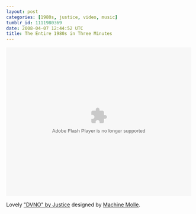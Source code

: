 ```yaml
---
layout: post
categories: [1980s, justice, video, music]
tumblr_id: 1111980369  
date: 2008-04-07 12:44:52 UTC
title: The Entire 1980s in Three Minutes
---
```


<embed src="http://lads.myspace.com/videos/vplayer.swf" flashvars="m=29486720&v=2&type=video" type="application/x-shockwave-flash" width="500" height="402"></embed>

Lovely <a href="http://myspacetv.com/index.cfm?fuseaction=vids.individual&videoid=29486720">"DVNO" by Justice</a> designed by <a href="http://machinemolle.com/">Machine Molle</a>.

